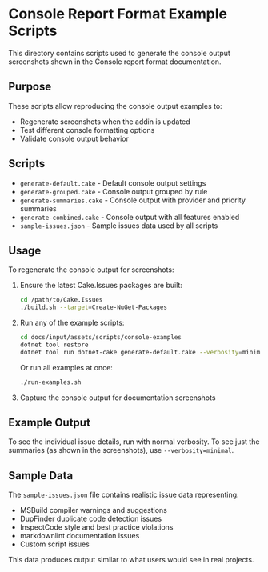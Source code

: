 # Console Report Format Example Scripts

This directory contains scripts used to generate the console output screenshots shown in the Console report format documentation.

## Purpose

These scripts allow reproducing the console output examples to:
- Regenerate screenshots when the addin is updated
- Test different console formatting options
- Validate console output behavior

## Scripts

- `generate-default.cake` - Default console output settings
- `generate-grouped.cake` - Console output grouped by rule
- `generate-summaries.cake` - Console output with provider and priority summaries
- `generate-combined.cake` - Console output with all features enabled
- `sample-issues.json` - Sample issues data used by all scripts

## Usage

To regenerate the console output for screenshots:

1. Ensure the latest Cake.Issues packages are built:
   ```bash
   cd /path/to/Cake.Issues
   ./build.sh --target=Create-NuGet-Packages
   ```

2. Run any of the example scripts:
   ```bash
   cd docs/input/assets/scripts/console-examples
   dotnet tool restore
   dotnet tool run dotnet-cake generate-default.cake --verbosity=minimal
   ```
   
   Or run all examples at once:
   ```bash
   ./run-examples.sh
   ```

3. Capture the console output for documentation screenshots

## Example Output

To see the individual issue details, run with normal verbosity. To see just the summaries (as shown in the screenshots), use `--verbosity=minimal`.

## Sample Data

The `sample-issues.json` file contains realistic issue data representing:
- MSBuild compiler warnings and suggestions
- DupFinder duplicate code detection issues  
- InspectCode style and best practice violations
- markdownlint documentation issues
- Custom script issues

This data produces output similar to what users would see in real projects.